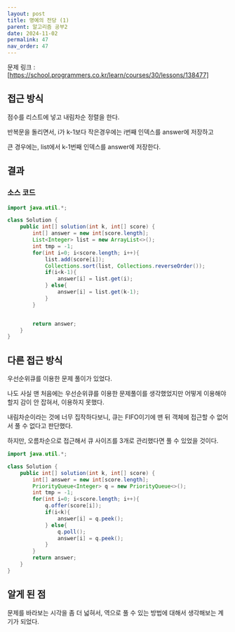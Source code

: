 ```yaml
---
layout: post
title: 명예의 전당 (1)
parent: 알고리즘 공부2
date: 2024-11-02
permalink: 47
nav_order: 47
---
```


문제 링크 : [https://school.programmers.co.kr/learn/courses/30/lessons/138477]

## 접근 방식

점수를 리스트에 넣고 내림차순 정렬을 한다.

반복문을 돌리면서, i가 k-1보다 작은경우에는 i번째 인덱스를 answer에 저장하고

큰 경우에는, list에서 k-1번째 인덱스를 answer에 저장한다.

## 결과

### 소스 코드

```java
import java.util.*;

class Solution {
    public int[] solution(int k, int[] score) {
        int[] answer = new int[score.length];
        List<Integer> list = new ArrayList<>();
        int tmp = -1;
        for(int i=0; i<score.length; i++){
            list.add(score[i]);
            Collections.sort(list, Collections.reverseOrder());
            if(i<k-1){
                answer[i] = list.get(i);
            } else{
                answer[i] = list.get(k-1);
            }
        }


        return answer;
    }
}
```

## 다른 접근 방식

우선순위큐를 이용한 문제 풀이가 있었다.

나도 사실 맨 처음에는 우선순위큐를 이용한 문제풀이를 생각했었지만 어떻게 이용해야 할지 감이 안 잡혀서, 이용하지 못했다.

내림차순이라는 것에 너무 집작하다보니, 큐는 FIFO이기에 맨 뒤 객체에 접근할 수 없어서 풀 수 없다고 판단했다.

하지만, 오름차순으로 접근해서 큐 사이즈를 3개로 관리했다면 풀 수 있었을 것이다.

```java
import java.util.*;

class Solution {
    public int[] solution(int k, int[] score) {
        int[] answer = new int[score.length];
        PriorityQueue<Integer> q = new PriorityQueue<>();
        int tmp = -1;
        for(int i=0; i<score.length; i++){
            q.offer(score[i]);
            if(i<k){
                answer[i] = q.peek();
            } else{
                q.poll();
                answer[i] = q.peek();
            }
        }
        return answer;
    }
}
```

## 알게 된 점

문제를 바라보는 시각을 좀 더 넓혀서, 역으로 풀 수 있는 방법에 대해서 생각해보는 계기가 되었다.

[https://school.programmers.co.kr/learn/courses/30/lessons/138477]: https://school.programmers.co.kr/learn/courses/30/lessons/138477
